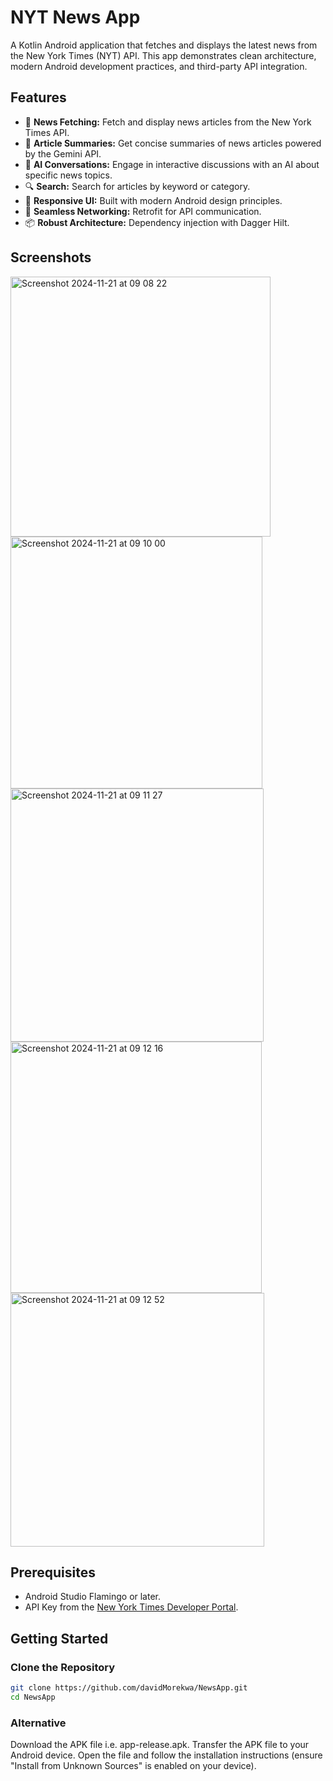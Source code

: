 # NYT News App

A Kotlin Android application that fetches and displays the latest news from the New York Times (NYT) API. This app demonstrates clean architecture, modern Android development practices, and third-party API integration.

## Features
- 📰 **News Fetching:** Fetch and display news articles from the New York Times API.
- 📝 **Article Summaries:** Get concise summaries of news articles powered by the Gemini API.
- 🤖 **AI Conversations:** Engage in interactive discussions with an AI about specific news topics.
- 🔍 **Search:** Search for articles by keyword or category.
- 📱 **Responsive UI:** Built with modern Android design principles.
- 📡 **Seamless Networking:** Retrofit for API communication.
- 📦 **Robust Architecture:** Dependency injection with Dagger Hilt.
## Screenshots
<img width="416" alt="Screenshot 2024-11-21 at 09 08 22" src="https://github.com/user-attachments/assets/7a427cb0-abcd-45a3-8841-1e927e5234cf">
<img width="403" alt="Screenshot 2024-11-21 at 09 10 00" src="https://github.com/user-attachments/assets/6dbed49f-e7b4-4bfa-9132-673e493ee8d0">

<img width="405" alt="Screenshot 2024-11-21 at 09 11 27" src="https://github.com/user-attachments/assets/d160dd59-f971-4917-9882-d2db5620f46b">

<img width="402" alt="Screenshot 2024-11-21 at 09 12 16" src="https://github.com/user-attachments/assets/78ae2c29-7538-4387-84a4-88c8f3c946cc">
<img width="406" alt="Screenshot 2024-11-21 at 09 12 52" src="https://github.com/user-attachments/assets/636d4877-2799-4276-a2f7-0609f8de8480">

## Prerequisites

- Android Studio Flamingo or later.
- API Key from the [New York Times Developer Portal](https://developer.nytimes.com/get-started).

## Getting Started

### Clone the Repository
```bash
git clone https://github.com/davidMorekwa/NewsApp.git
cd NewsApp

```
### Alternative
Download the APK file i.e. app-release.apk.
Transfer the APK file to your Android device.
Open the file and follow the installation instructions (ensure "Install from Unknown Sources" is enabled on your device).
